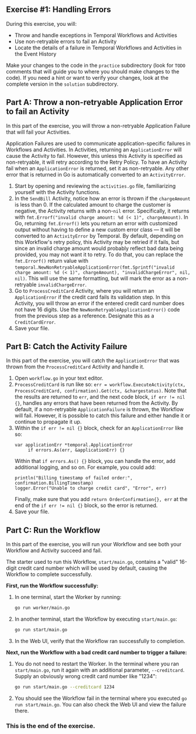 ## Exercise #1: Handling Errors

During this exercise, you will:

- Throw and handle exceptions in Temporal Workflows and Activities
- Use non-retryable errors to fail an Activity
- Locate the details of a failure in Temporal Workflows and Activities in the Event History

Make your changes to the code in the `practice` subdirectory (look for
`TODO` comments that will guide you to where you should make changes to
the code). If you need a hint or want to verify your changes, look at
the complete version in the `solution` subdirectory.

## Part A: Throw a non-retryable Application Error to fail an Activity

In this part of the exercise, you will throw a non-retryable Application Failure 
that will fail your Activities.

Application Failures are used to communicate application-specific failures in
Workflows and Activities. In Activities, returning an `ApplicationError` will
cause the Activity to fail. However, this unless this Activity is specified as
non-retryable, it will retry according to the Retry Policy. To have an Activity
fail when an `ApplicationError` is returned, set it as non-retryable. Any other
error that is returned in Go is automatically converted to an `ActivityError`.

1. Start by opening and reviewing the `activities.go` file, familiarizing yourself with
   the Activity functions.
2. In the `SendBill` Activity, notice how an error is thrown if the
   `chargeAmount` is less than 0. If the calculated amount to charge the
   customer is negative, the Activity returns with a non-`nil` error.
   Specifically, it returns with `fmt.Errorf("invalid charge amount: %d (< 1)",
   chargeAmount)`. In Go, returning `fmt.Errorf()` lets you return an error with
   customized output without having to define a new custom error class — it will
   be converted to an `ActivityError` by Temporal. By default, depending on
   this Workflow's retry policy, this Activity may be retried if it fails, but
   since an invalid charge amount would probably reflect bad data being
   provided, you may not want it to retry. To do that, you can replace the
   `fmt.Errorf()` return value with
   `temporal.NewNonRetryableApplicationError(fmt.Sprintf("invalid charge amount: %d (< 1)", chargeAmount), "invalidChargeError", nil, nil)`. This will use the same formatting, but will
   mark the error as a non-retryable `invalidChargeError`.
3. Go to `ProcessCreditCard` Activity, where you will return an
   `ApplicationError` if the credit card fails its validation step. In this
   Activity, you will throw an error if the entered credit card number does not
   have 16 digits. Use the `NewNonRetryableApplicationError()` code from the
   previous step as a reference. Designate this as a `CreditCardError`.
4. Save your file.

## Part B: Catch the Activity Failure

In this part of the exercise, you will catch the `ApplicationError` that was
thrown from the `ProcessCreditCard` Activity and handle it.

1. Open `workflow.go` in your text editor.
2. `ProcessCreditCard` is run like so:
   `err = workflow.ExecuteActivity(ctx, ProcessCreditCard, confirmation).Get(ctx, &chargestatus)`.
   Note that the results are returned to `err`, and the next code block, `if err != nil {}`,
   handles any errors that have been returned from the Activity. By default, if a non-retryable
   `ApplicationFailure` is thrown, the Workflow will fail. However, it is possible to catch this
   failure and either handle it or continue to propagate it up.
3. Within the `if err != nil {}` block, check for an `ApplicationError` like so:
   ```
   var applicationErr *temporal.ApplicationError
		if errors.As(err, &applicationErr) {}
   ```			
   Within that `if errors.As() {}` block, you can handle the error, add additional logging, and so on. For example, you could add:
   ```
   println("Billing timestamp of failed order:", confirmation.BillingTimestamp)
   logger.Error("Unable to charge credit card", "Error", err)
   ```
   Finally, make sure that you add `return OrderConfirmation{}, err` at the end of the
   `if err != nil {}` block, so the error is returned.
4. Save your file.

## Part C: Run the Workflow

In this part of the exercise, you will run your Workflow and see both your
Workflow and Activity succeed and fail.

The starter used to run this Workflow, `start/main.go`, contains a "valid"
16-digit credit card number which will be used by default, causing the Workflow
to complete successfully.

**First, run the Workflow successfully:**

1. In one terminal, start the Worker by running:
   ```bash
   go run worker/main.go
   ```
2. In another terminal, start the Workflow by executing `start/main.go`:
   ```bash
   go run start/main.go
   ```
3. In the Web UI, verify that the Workflow ran successfully to completion.

**Next, run the Workflow with a bad credit card number to trigger a failure:**

1. You do not need to restart the Worker. In the terminal where you ran
   `start/main.go`, run it again with an additional parameter, `--creditcard`.
   Supply an obviously wrong credit card number like "1234":
   ```bash
   go run start/main.go --creditcard 1234
   ```
2. You should see the Workflow fail in the terminal where you executed `go run start/main.go`.
   You can also check the Web UI and view the failure there.

### This is the end of the exercise.